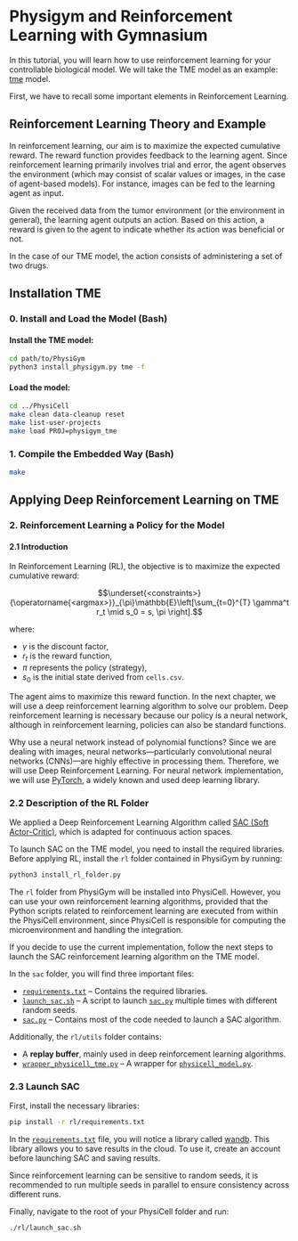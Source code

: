 # Physigym and Reinforcement Learning with Gymnasium

In this tutorial, you will learn how to use reinforcement learning for your controllable biological model.
We will take the TME model as an example: [tme](https://github.com/Dante-Berth/PhysiGym/tree/main/model/tme) model.

First, we have to recall some important elements in Reinforcement Learning.

## Reinforcement Learning Theory and Example

In reinforcement learning, our aim is to maximize the expected cumulative reward. The reward function provides feedback to the learning agent. Since reinforcement learning primarily involves trial and error, the agent observes the environment (which may consist of scalar values or images, in the case of agent-based models). For instance, images can be fed to the learning agent as input. 

Given the received data from the tumor environment (or the environment in general), the learning agent outputs an action. Based on this action, a reward is given to the agent to indicate whether its action was beneficial or not.

In the case of our TME model, the action consists of administering a set of two drugs.

## Installation TME

### 0. Install and Load the Model (Bash)

#### Install the TME model:

```bash
cd path/to/PhysiGym
python3 install_physigym.py tme -f
```

#### Load the model:

```bash
cd ../PhysiCell
make clean data-cleanup reset
make list-user-projects
make load PROJ=physigym_tme
```

### 1. Compile the Embedded Way (Bash)

```bash
make
```

## Applying Deep Reinforcement Learning on TME

### 2. Reinforcement Learning a Policy for the Model

#### 2.1 Introduction

In Reinforcement Learning (RL), the objective is to maximize the expected cumulative reward:

```math
\underset{<constraints>}{\operatorname{<argmax>}}_{\pi}\mathbb{E}\left[\sum_{t=0}^{T} \gamma^t r_t \mid s_0 = s, \pi \right].
```

where:
- $\gamma$ is the discount factor,
- $r_t$ is the reward function,
- $\pi$ represents the policy (strategy),
- $s_0$ is the initial state derived from `cells.csv`.

The agent aims to maximize this reward function. In the next chapter, we will use a deep reinforcement learning algorithm to solve our problem. Deep reinforcement learning is necessary because our policy is a neural network, although in reinforcement learning, policies can also be standard functions.

Why use a neural network instead of polynomial functions? Since we are dealing with images, neural networks—particularly convolutional neural networks (CNNs)—are highly effective in processing them. Therefore, we will use Deep Reinforcement Learning. For neural network implementation, we will use [PyTorch](https://pytorch.org/), a widely known and used deep learning library.

### 2.2 Description of the RL Folder

We applied a Deep Reinforcement Learning Algorithm called [SAC (Soft Actor-Critic)](https://arxiv.org/pdf/1812.05905), which is adapted for continuous action spaces.

To launch SAC on the TME model, you need to install the required libraries. Before applying RL, install the `rl` folder contained in PhysiGym by running:

```bash
python3 install_rl_folder.py
```

The `rl` folder from PhysiGym will be installed into PhysiCell. However, you can use your own reinforcement learning algorithms, provided that the Python scripts related to reinforcement learning are executed from within the PhysiCell environment, since PhysiCell is responsible for computing the microenvironment and handling the integration.

If you decide to use the current implementation, follow the next steps to launch the SAC reinforcement learning algorithm on the TME model.

In the `sac` folder, you will find three important files:
- [`requirements.txt`](https://github.com/Dante-Berth/PhysiGym/blob/main/rl/requirements.txt) – Contains the required libraries.
- [`launch_sac.sh`](https://github.com/Dante-Berth/PhysiGym/blob/main/rl/sac/launch_sac.sh) – A script to launch [`sac.py`](https://github.com/Dante-Berth/PhysiGym/blob/main/rl/sac/sac.py) multiple times with different random seeds.
- [`sac.py`](https://github.com/Dante-Berth/PhysiGym/blob/main/rl/sac/sac.py) – Contains most of the code needed to launch a SAC algorithm.

Additionally, the `rl/utils` folder contains:
- A **replay buffer**, mainly used in deep reinforcement learning algorithms.
- [`wrapper_physicell_tme.py`](https://github.com/Dante-Berth/PhysiGym/blob/main/rl/utils/wrappers/wrapper_physicell_tme.py) – A wrapper for [`physicell_model.py`](https://github.com/Dante-Berth/PhysiGym/blob/main/model/tme/custom_modules/physigym/physicell_model.py).

### 2.3 Launch SAC

First, install the necessary libraries:

```bash
pip install -r rl/requirements.txt
```

In the [`requirements.txt`](https://github.com/Dante-Berth/PhysiGym/blob/main/rl/sac/sac_requirements.txt) file, you will notice a library called [wandb](https://wandb.ai/site). This library allows you to save results in the cloud. To use it, create an account before launching SAC and saving results.

Since reinforcement learning can be sensitive to random seeds, it is recommended to run multiple seeds in parallel to ensure consistency across different runs.

Finally, navigate to the root of your PhysiCell folder and run:

```bash
./rl/launch_sac.sh
